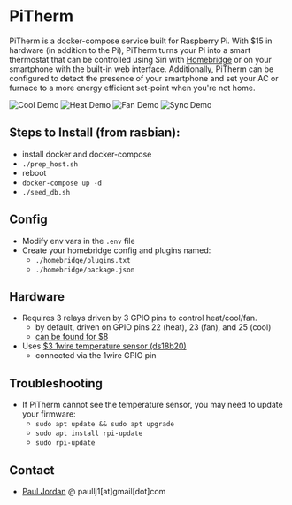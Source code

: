 # PiTherm
PiTherm is a docker-compose service built for Raspberry Pi.  With $15 in hardware (in addition to the Pi), PiTherm turns your Pi into a smart thermostat that can be controlled using Siri with [Homebridge](https://github.com/nfarina/homebridge) or on your smartphone with the built-in web interface.  Additionally, PiTherm can be configured to detect the presence of your smartphone and set your AC or furnace to a more energy efficient set-point when you're not home.

![Cool Demo](https://raw.githubusercontent.com/paullj1/PiTherm/master/docs/cool.gif)
![Heat Demo](https://raw.githubusercontent.com/paullj1/PiTherm/master/docs/heat.gif)
![Fan Demo](https://raw.githubusercontent.com/paullj1/PiTherm/master/docs/fan.gif)
![Sync Demo](https://raw.githubusercontent.com/paullj1/PiTherm/master/docs/sync.gif)


Steps to Install (from rasbian):
---
* install docker and docker-compose
* `./prep_host.sh`
* reboot
* `docker-compose up -d`
* `./seed_db.sh`


Config
---
* Modify env vars in the `.env` file
* Create your homebridge config and plugins named:
  * `./homebridge/plugins.txt`
  * `./homebridge/package.json`

Hardware
---
* Requires 3 relays driven by 3 GPIO pins to control heat/cool/fan.
  * by default, driven on GPIO pins 22 (heat), 23 (fan), and 25 (cool)
  * [can be found for $8](https://www.google.com/search?q=4+channel+relay+board)
* Uses [$3 1wire temperature sensor (ds18b20)](https://learn.adafruit.com/adafruits-raspberry-pi-lesson-11-ds18b20-temperature-sensing?view=all)
  * connected via the 1wire GPIO pin

Troubleshooting
---
* If PiTherm cannot see the temperature sensor, you may need to update your firmware:
  * `sudo apt update && sudo apt upgrade`
  * `sudo apt install rpi-update`
  * `sudo rpi-update`

Contact
---
* [Paul Jordan](http://paullj1.com) @ paullj1[at]gmail[dot]com
